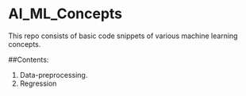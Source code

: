 # AI_ML_Concepts
This repo consists of basic code snippets of various machine learning concepts.

##Contents:
1. Data-preprocessing.
2. Regression
